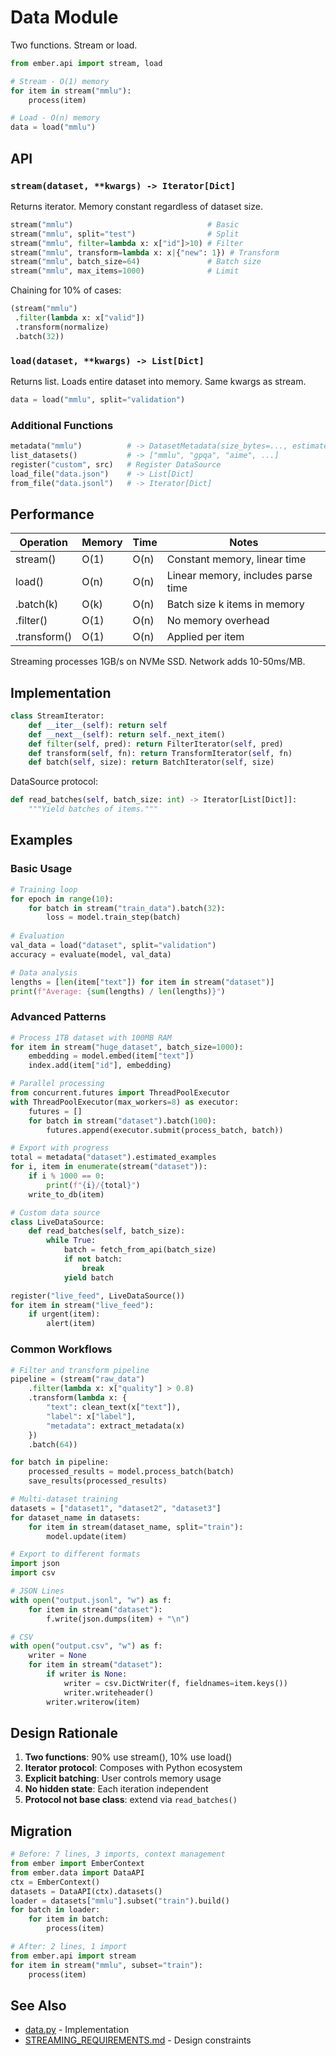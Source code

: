 # Data Module

Two functions. Stream or load.

```python
from ember.api import stream, load

# Stream - O(1) memory
for item in stream("mmlu"):
    process(item)

# Load - O(n) memory  
data = load("mmlu")
```

## API

### `stream(dataset, **kwargs) -> Iterator[Dict]`

Returns iterator. Memory constant regardless of dataset size.

```python
stream("mmlu")                              # Basic
stream("mmlu", split="test")                # Split
stream("mmlu", filter=lambda x: x["id"]>10) # Filter
stream("mmlu", transform=lambda x: x|{"new": 1}) # Transform
stream("mmlu", batch_size=64)               # Batch size
stream("mmlu", max_items=1000)              # Limit
```

Chaining for 10% of cases:
```python
(stream("mmlu")
 .filter(lambda x: x["valid"])
 .transform(normalize)
 .batch(32))
```

### `load(dataset, **kwargs) -> List[Dict]`

Returns list. Loads entire dataset into memory. Same kwargs as stream.

```python
data = load("mmlu", split="validation")
```

### Additional Functions

```python
metadata("mmlu")          # -> DatasetMetadata(size_bytes=..., estimated_examples=...)
list_datasets()           # -> ["mmlu", "gpqa", "aime", ...]
register("custom", src)   # Register DataSource
load_file("data.json")    # -> List[Dict]
from_file("data.jsonl")   # -> Iterator[Dict]
```

## Performance

| Operation | Memory | Time | Notes |
|-----------|--------|------|-------|
| stream()  | O(1)   | O(n) | Constant memory, linear time |
| load()    | O(n)   | O(n) | Linear memory, includes parse time |
| .batch(k) | O(k)   | O(n) | Batch size k items in memory |
| .filter() | O(1)   | O(n) | No memory overhead |
| .transform() | O(1) | O(n) | Applied per item |

Streaming processes 1GB/s on NVMe SSD. Network adds 10-50ms/MB.

## Implementation

```python
class StreamIterator:
    def __iter__(self): return self
    def __next__(self): return self._next_item()
    def filter(self, pred): return FilterIterator(self, pred)
    def transform(self, fn): return TransformIterator(self, fn)
    def batch(self, size): return BatchIterator(self, size)
```

DataSource protocol:
```python
def read_batches(self, batch_size: int) -> Iterator[List[Dict]]:
    """Yield batches of items."""
```

## Examples

### Basic Usage

```python
# Training loop
for epoch in range(10):
    for batch in stream("train_data").batch(32):
        loss = model.train_step(batch)
        
# Evaluation
val_data = load("dataset", split="validation")
accuracy = evaluate(model, val_data)

# Data analysis
lengths = [len(item["text"]) for item in stream("dataset")]
print(f"Average: {sum(lengths) / len(lengths)}")
```

### Advanced Patterns

```python
# Process 1TB dataset with 100MB RAM
for item in stream("huge_dataset", batch_size=1000):
    embedding = model.embed(item["text"])
    index.add(item["id"], embedding)

# Parallel processing
from concurrent.futures import ThreadPoolExecutor
with ThreadPoolExecutor(max_workers=8) as executor:
    futures = []
    for batch in stream("dataset").batch(100):
        futures.append(executor.submit(process_batch, batch))

# Export with progress
total = metadata("dataset").estimated_examples
for i, item in enumerate(stream("dataset")):
    if i % 1000 == 0:
        print(f"{i}/{total}")
    write_to_db(item)

# Custom data source
class LiveDataSource:
    def read_batches(self, batch_size):
        while True:
            batch = fetch_from_api(batch_size)
            if not batch:
                break
            yield batch

register("live_feed", LiveDataSource())
for item in stream("live_feed"):
    if urgent(item):
        alert(item)
```

### Common Workflows

```python
# Filter and transform pipeline
pipeline = (stream("raw_data")
    .filter(lambda x: x["quality"] > 0.8)
    .transform(lambda x: {
        "text": clean_text(x["text"]),
        "label": x["label"],
        "metadata": extract_metadata(x)
    })
    .batch(64))

for batch in pipeline:
    processed_results = model.process_batch(batch)
    save_results(processed_results)

# Multi-dataset training
datasets = ["dataset1", "dataset2", "dataset3"]
for dataset_name in datasets:
    for item in stream(dataset_name, split="train"):
        model.update(item)

# Export to different formats
import json
import csv

# JSON Lines
with open("output.jsonl", "w") as f:
    for item in stream("dataset"):
        f.write(json.dumps(item) + "\n")

# CSV
with open("output.csv", "w") as f:
    writer = None
    for item in stream("dataset"):
        if writer is None:
            writer = csv.DictWriter(f, fieldnames=item.keys())
            writer.writeheader()
        writer.writerow(item)
```

## Design Rationale

1. **Two functions**: 90% use stream(), 10% use load()
2. **Iterator protocol**: Composes with Python ecosystem
3. **Explicit batching**: User controls memory usage
4. **No hidden state**: Each iteration independent
5. **Protocol not base class**: extend via `read_batches()`

## Migration

```python
# Before: 7 lines, 3 imports, context management
from ember import EmberContext
from ember.data import DataAPI
ctx = EmberContext()
datasets = DataAPI(ctx).datasets()
loader = datasets["mmlu"].subset("train").build()
for batch in loader:
    for item in batch:
        process(item)

# After: 2 lines, 1 import
from ember.api import stream
for item in stream("mmlu", subset="train"):
    process(item)
```

## See Also

- [data.py](data.py) - Implementation
- [STREAMING_REQUIREMENTS.md](../core/utils/data/STREAMING_REQUIREMENTS.md) - Design constraints